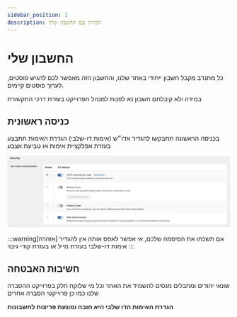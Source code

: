 ```yaml
---
sidebar_position: 1
description: הכרות עם החשבון שלך
---
```

# החשבון שלי
כל מתנדב מקבל חשבון ייחודי באתר שלנו, והחשבון הזה מאפשר לכם להגיש פוסטים, לערוך פוסטים קיימים.

במידה ולא קיבלתם חשבון נא לפנות למנהל הפרוייקט בעזרת דרכי התקשורת

## כניסה ראשונית
בכניסה הראשונה תתבקשו להגדיר אדו״ש (אימות דו-שלבי)
הגדרת האימות תתבצע בעזרת אפלקציית אימות או טביעת אצבע

![alt text](image-4.png)

:::warning[אזהרה]
אם תשכחו את הסיסמה שלכם, אי אפשר לאפס אותה
אין להגדיר אימות דו-שלבי בעזרת מייל או בעזרת קודי גיבוי
:::

## חשיבות האבטחה
 שונאי יהודים ומחבלים מנסים להשמיד את האתר וכל מי שלוקח חלק בפרוייקט ההסברה שלנו כמו כן פרוייקטי הסברה אחרים

**הגדרת האימות הדו שלבי היא חובה ומונעת פריצות לחשבונות**